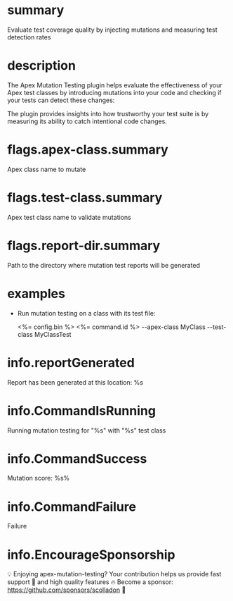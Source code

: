 # summary

Evaluate test coverage quality by injecting mutations and measuring test detection rates

# description

The Apex Mutation Testing plugin helps evaluate the effectiveness of your Apex test classes by introducing mutations into your code and checking if your tests can detect these changes:

The plugin provides insights into how trustworthy your test suite is by measuring its ability to catch intentional code changes.

# flags.apex-class.summary

Apex class name to mutate

# flags.test-class.summary

Apex test class name to validate mutations

# flags.report-dir.summary

Path to the directory where mutation test reports will be generated

# examples

- Run mutation testing on a class with its test file:

  <%= config.bin %> <%= command.id %> --apex-class MyClass --test-class MyClassTest

# info.reportGenerated

Report has been generated at this location: %s

# info.CommandIsRunning

Running mutation testing for "%s" with "%s" test class

# info.CommandSuccess

Mutation score: %s%

# info.CommandFailure

Failure

# info.EncourageSponsorship

💡 Enjoying apex-mutation-testing?
Your contribution helps us provide fast support 🚀 and high quality features 🔥
Become a sponsor: https://github.com/sponsors/scolladon 💙
